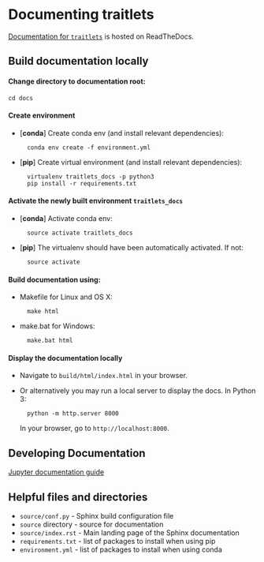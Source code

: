 # Documenting traitlets

[Documentation for `traitlets`](https://traitlets.readthedocs.io/en/latest/)
is hosted on ReadTheDocs.

## Build documentation locally

#### Change directory to documentation root:

    cd docs

#### Create environment

- [**conda**] Create conda env (and install relevant dependencies):

        conda env create -f environment.yml

- [**pip**] Create virtual environment (and install relevant dependencies):

        virtualenv traitlets_docs -p python3
        pip install -r requirements.txt

#### Activate the newly built environment `traitlets_docs`

- [**conda**] Activate conda env:

        source activate traitlets_docs

- [**pip**] The virtualenv should have been automatically activated. If
  not:

        source activate

#### Build documentation using:

- Makefile for Linux and OS X:

        make html

- make.bat for Windows:

        make.bat html

#### Display the documentation locally

- Navigate to `build/html/index.html` in your browser.

- Or alternatively you may run a local server to display
  the docs. In Python 3:

        python -m http.server 8000

  In your browser, go to `http://localhost:8000`.

## Developing Documentation

[Jupyter documentation guide](https://jupyter.readthedocs.io/en/latest/contrib_docs/index.html)

## Helpful files and directories

- `source/conf.py` - Sphinx build configuration file
- `source` directory - source for documentation
- `source/index.rst` - Main landing page of the Sphinx documentation
- `requirements.txt` - list of packages to install when using pip
- `environment.yml` - list of packages to install when using conda
